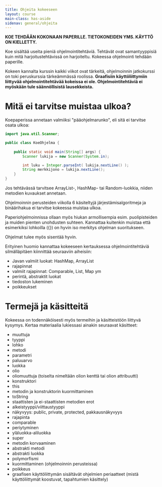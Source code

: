 ```yaml
---
title: Ohjeita kokeeseen
layout: course
main-class: has-aside
sidenav: general/ohjeita
---
```

**KOE TEHDÄÄN KOKONAAN PAPERILLE. TIETOKONEIDEN YMS. KÄYTTÖ ON KIELLETTY.**

Koe sisältää useita pieniä ohjelmointitehtäviä. Tehtävät ovat samantyyppisiä kuin mitä harjoitustehtävissä on harjoiteltu. Kokeessa ohjelmointi tehdään paperille.

Kokeen kannalta kurssin kaikki viikot ovat tärkeitä, ohjelmoinnin jatkokurssi on toki peruskurssia tärkeämmässä roolissa. **Graafisiin käyttöliittymiin liittyvää ohjelmointitehtävää kokeissa ei ole. Ohjelmointitehtäviä ei myöskään tule säännöllisistä lausekkeista.**

# Mitä ei tarvitse muistaa ulkoa?

Koepaperissa annetaan valmiiksi "pääohjelmarunko", eli sitä ei tarvitse osata ulkoa:

```java
import java.util.Scanner;

public class KoeOhjelma {
    
    public static void main(String[] args) {
        Scanner lukija = new Scanner(System.in);

        int luku = Integer.parseInt( lukija.nextLine() );        
        String merkkijono = lukija.nextLine();       
    }
}
```

Jos tehtävässä tarvitsee ArrayList-, HashMap- tai Random-luokkia, niiden metodien kuvaukset annetaan.

Ohjelmoinnin perusteiden viikolla 6 käsiteltyjä järjestämisalgoritmeja ja binäärihakua ei tarvitse kokeessa muistaa ulkoa.

Paperiohjelmoinnissa ollaan myös hiukan armollisempia esim. puolipisteiden ja muiden pienten unohdusten suhteen. Kannattaa kuitenkin muistaa että esimerkiksi lohkoilla ({}) on hyvin iso merkitys ohjelman suoritukseen.

Ohjelmat tulee myös sisentää hyvin.

Erityinen huomio kannattaa kokeeseen kertauksessa ohjelmointitehtäviä silmälläpitäen kiinnittää seuraaviin aiheisiin:

- Javan valmiit luokat: HashMap, ArrayList
- rajapinnat
- valmiit rajapinnat: Comparable, List, Map ym
- perintä, abstraktit luokat
- tiedoston lukeminen
- poikkeukset

# Termejä ja käsitteitä

Kokeessa on todennäköisesti myös termeihin ja käsitteistöön liittyvä kysymys. Kertaa materiaalia lukiessasi ainakin seuraavat käsitteet:

- muuttuja
- tyyppi
- lohko
- metodi
- parametri
- paluuarvo
- luokka
- olio
- oliomuuttuja (toiselta nimeltään olion kenttä tai olion attribuutti)
- konstruktori
- this
- metodin ja konstruktorin kuormittaminen
- toString
- staattisten ja ei-staattisten metodien erot
- alkeistyyppi/viittaustyyppi
- näkyvyys: public, private, protected, pakkausnäkyvyys
- rajapinta
- comparable
- periytyminen
- yläluokka-aliluokka
- super
- metodin korvaaminen
- abstrakti metodi
- abstrakti luokka
- polymorfismi
- kuormittaminen (ohjelmoinnin perusteissa)
- poikkeus
- graafisen käyttöliittymän sisältävät ohjelmien periaatteet (mistä käyttöliittymät koostuvat, tapahtumien käsittely)